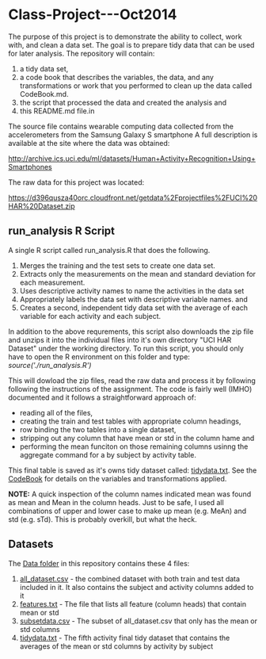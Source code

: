 Class-Project---Oct2014
=================================================

The purpose of this project is to demonstrate the ability to collect, work with, and clean a data set. The goal is to prepare tidy data that can be used for later analysis. The repository will contain:
1. a tidy data set, 
2. a code book that describes the variables, the data, and any transformations or work that you performed to clean up the data called CodeBook.md. 
3. the script that processed the data and created the analysis and
4. this README.md file.in 

The source file contains wearable computing data collected from the accelerometers from the Samsung Galaxy S smartphone
A full description is available at the site where the data was obtained:

http://archive.ics.uci.edu/ml/datasets/Human+Activity+Recognition+Using+Smartphones

The raw data for this project was located:

https://d396qusza40orc.cloudfront.net/getdata%2Fprojectfiles%2FUCI%20HAR%20Dataset.zip


## run_analysis R Script

A single R script called run_analysis.R that does the following. 
  1. Merges the training and the test sets to create one data set. 
  2. Extracts only the measurements on the mean and standard deviation for each measurement. 
  3. Uses descriptive activity names to name the activities in the data set 
  4. Appropriately labels the data set with descriptive variable names. and 
  5. Creates a second, independent tidy data set with the average of each variable for each activity and each subject.

In addition to the above requrements, this script also downloads the zip file and unzips it into the individual files into it's own directory "UCI HAR Dataset" under the working directory.  To run this script, you should only have to open the R environment on this folder and type:  *source('./run_analysis.R')*

This will dowload the zip files, read the raw data and process it by following following the instructions of the assignment. The code is fairly well (IMHO) documented and it follows a straightforward approach of:
- reading all of the files, 
- creating the train and test tables with appropriate column headings, 
- row binding the two tables into a single dataset, 
- stripping out any column that have mean or std in the column hame and 
- performing the mean funciton on those remaining columns usinng the aggregate command for a by subject by activity table.

This final table is saved as it's owns tidy dataset called: [tidydata.txt](data/tidydata.txt). See the [CodeBook](CodeBook.md) for details on the variables and transformations applied.

**NOTE:** A quick inspection of the column names indicated mean was found as mean and Mean in the column heads.  Just to be safe, I used all combinations of upper and lower case to make up mean (e.g. MeAn) and std (e.g. sTd).  This is probably overkill, but what the heck.

## Datasets

The [Data folder](data)  in this repository contains these 4 files:
  1. [all_dataset.csv](data/all_dataset.csv) - the combined dataset with both train and test data included in it.  It also contains the subject and activity columns added to it
  2. [features.txt](data/features.txt) - The file that lists all feature (column heads) that contain mean or std
  3. [subsetdata.csv](data/subsetdata.csv) - The subset of all_dataset.csv that only has the mean or std columns
  4. [tidydata.txt](data/tidydata.txt) - The fifth activity final tidy dataset that contains the averages of the mean or std columns by activity by subject


